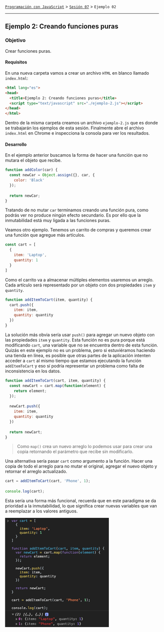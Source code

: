 [`Programación con JavaScript`](../../Readme.md) > [`Sesión 07`](../Readme.md) > `Ejemplo 02`

---

## Ejemplo 2: Creando funciones puras

### Objetivo

Crear funciones puras.

#### Requisitos

En una nueva carpeta vamos a crear un archivo `HTML` en blanco llamado `index.html`:

```html
<html lang="es">
<head>
  <title>Ejemplo 2: Creando funciones puras</title>
  <script type="text/javascript" src="./ejemplo-2.js"></script>
</head>
</html>
```

Dentro de la misma carpeta creamos un archivo `ejemplo-2.js` que es donde se trabajarán los ejemplos de esta
sesión. Finalmente abre el archivo `index.html` en Chrome e inspecciona la consola para ver los resultados.

#### Desarrollo

En el ejemplo anterior buscamos la forma de hacer una función que no mutara el objeto que recibe.

```javascript
function addColor(car) {
  const newCar = Object.assign({}, car, {
    color: 'Black'
  });

  return newCar;
}
```

Tratando de no mutar `car` terminamos creando una función pura, como podrás ver no produce ningún efecto secundario. Es
por ello que la inmutabilidad está muy ligada a las funciones puras.

Veamos otro ejemplo. Tenemos un carrito de compras y queremos crear una función que agregue más artículos.

```javascript
const cart = [
  {
    item: 'Laptop',
    quantity: 1
  }
]
```

Como el carrito va a almacenar múltiples elementos usaremos un arreglo. Cada artículo será representado por un objeto
con dos propiedades `item` y `quantity`.

```javascript
function addItemToCart(item, quantity) {
  cart.push({
    item: item,
    quantity: quantity
  })
}
```

La solución más obvia sería usar `push()` para agregar un nuevo objeto con las propiedades `item` y `quantity`. Esta
función no es pura porque está modificando  `cart`, una variable que no se encuentra dentro de esta función. Quizás en
este ejemplo no es un problema, pero si estuviéramos haciendo una tienda en línea, es posible que otras partes de la
aplicación intenten acceder a `cart` al mismo tiempo que estamos ejecutando la función `addItemToCart` y eso sí podría
representar un problema como falta de inconsistencia en los datos.

```javascript
function addItemToCart(cart, item, quantity) {
  const newCart = cart.map(function(element) {
    return element;
  });

  newCart.push({
    item: item,
    quantity: quantity
  })

  return newCart;
}
```

> Como `map()` crea un nuevo arreglo lo podemos usar para crear una copia retornando el parámetro que recibe sin 
> modificarlo.

Una alternativa sería pasar `cart` como argumento a la función. Hacer una copia de todo el arreglo para no mutar el
original, agregar el nuevo objeto y retornar el arreglo actualizado.

```javascript
cart = addItemToCart(cart, 'Phone', 1);

console.log(cart);
```

Esta sería una forma más funcional, recuerda que en este paradigma se da prioridad a la inmutabilidad, lo que significa
crear nuevas variables que van a reemplazar a los valores antiguos.

![Pure Function](./assets/pure-function.png)
